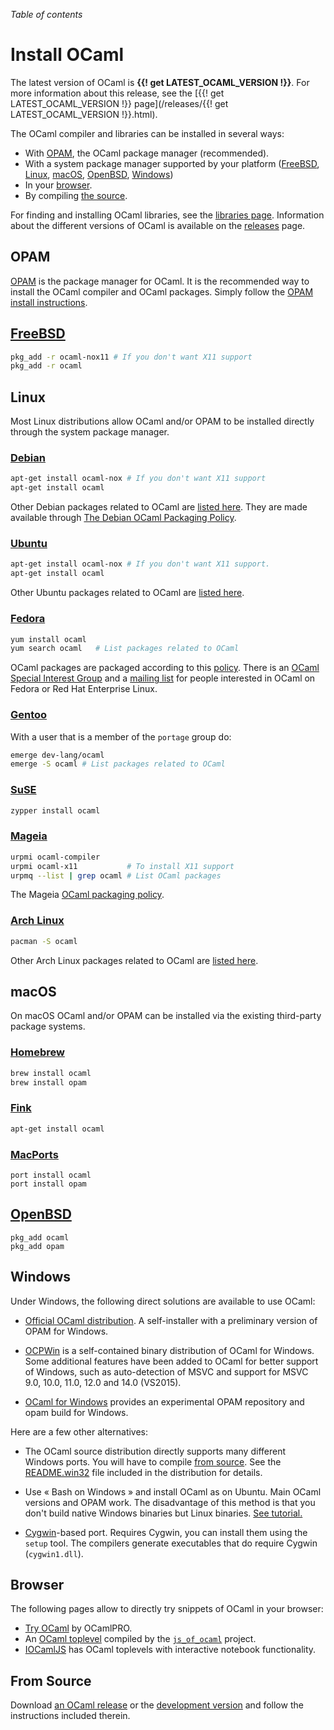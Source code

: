 <!-- ((! set title Install OCaml !)) ((! set documentation !)) -->

*Table of contents*

# Install OCaml

The latest version of OCaml is **{{! get LATEST_OCAML_VERSION !}}**.
For more information about this release, see the
[{{! get LATEST_OCAML_VERSION !}} page](/releases/{{! get LATEST_OCAML_VERSION !}}.html).

The OCaml compiler and libraries can be installed in several ways:

* With [OPAM](#OPAM), the OCaml package manager (recommended).
* With a system package manager supported by your platform
  ([FreeBSD](#FreeBSD), [Linux](#Linux), [macOS](#macOS),
   [OpenBSD](#OpenBSD), [Windows](#Window))
* In your [browser](#Browser).
* By compiling [the source](#FromSource).

For finding and installing OCaml libraries, see the
[libraries page](/learn/libraries.html). Information about the
different versions of OCaml is available on the [releases](/releases/)
page.

## OPAM

[OPAM](https://opam.ocaml.org/) is the package manager for OCaml. It is
the recommended way to install the OCaml compiler and OCaml
packages. Simply follow the
[OPAM install instructions](https://opam.ocaml.org/doc/Install.html).

## [FreeBSD](https://www.freebsd.org/)

```bash
pkg_add -r ocaml-nox11 # If you don't want X11 support 
pkg_add -r ocaml
```

## Linux

Most Linux distributions allow OCaml and/or OPAM to be installed
directly through the system package manager.

### [Debian](http://www.debian.org/)

```bash
apt-get install ocaml-nox # If you don't want X11 support
apt-get install ocaml
```

Other Debian packages related to OCaml are
[listed here](http://packages.debian.org/search?keywords=ocaml&searchon=all&suite=testing&section=all).
They are made available through
[The Debian OCaml Packaging Policy](http://pkg-ocaml-maint.alioth.debian.org/ocaml_packaging_policy.html/index.html).

### [Ubuntu](http://www.ubuntu.com/)

```bash
apt-get install ocaml-nox # If you don't want X11 support.
apt-get install ocaml
```

Other Ubuntu packages related to OCaml are
[listed here](http://packages.ubuntu.com/search?keywords=ocaml).

### [Fedora](https://getfedora.org/)

```bash
yum install ocaml
yum search ocaml   # List packages related to OCaml
```

OCaml packages are packaged according to this
[policy](http://fedoraproject.org/wiki/Packaging/OCaml).
There is an
[OCaml Special Interest Group](http://fedoraproject.org/wiki/SIGs/OCaml)
and a
[mailing list](https://lists.fedoraproject.org/mailman/listinfo/Ocaml-devel)
for people interested in OCaml on Fedora or Red Hat Enterprise Linux.

### [Gentoo](https://www.gentoo.org/)

With a user that is a member of the `portage` group do:

```bash
emerge dev-lang/ocaml
emerge -S ocaml # List packages related to OCaml
```

### [SuSE](https://www.suse.com/)

```bash
zypper install ocaml
```

### [Mageia](https://www.mageia.org/)

```bash
urpmi ocaml-compiler
urpmi ocaml-x11           # To install X11 support
urpmq --list | grep ocaml # List OCaml packages
```

The Mageia [OCaml packaging policy](https://wiki.mageia.org/en/OCaml_policy).

### [Arch Linux](http://www.archlinux.org/)

```bash
pacman -S ocaml
```

Other Arch Linux packages related to OCaml are
[listed here](https://www.archlinux.org/packages/?q=ocaml).

## macOS

On macOS OCaml and/or OPAM can be installed via the existing third-party
package systems.

### [Homebrew](http://brew.sh/)

```bash
brew install ocaml
brew install opam 
```

###  [Fink](http://fink.sourceforge.net/)

```bash
apt-get install ocaml
```

### [MacPorts](http://www.macports.org/)

```
port install ocaml
port install opam
```

## [OpenBSD](https://www.openbsd.org/)

```
pkg_add ocaml
pkg_add opam
```

## Windows

Under Windows, the following direct solutions are available to use OCaml:

* [Official OCaml distribution](http://protz.github.io/ocaml-installer/).
  A self-installer with a preliminary version of OPAM for Windows.

* [OCPWin](http://www.typerex.org/ocpwin.html) is a self-contained binary
  distribution of OCaml for Windows. Some additional features have
  been added to OCaml for better support of Windows, such as auto-detection
  of MSVC and support for MSVC 9.0, 10.0, 11.0, 12.0 and 14.0 (VS2015).

* [OCaml for Windows](https://fdopen.github.io/opam-repository-mingw/)
  provides an experimental OPAM repository and opam build for Windows.
  
Here are a few other alternatives:

* The OCaml source distribution directly supports many different Windows
  ports. You will have to compile
  [from source](#FromSource). See the
  [README.win32](https://github.com/ocaml/ocaml/blob/trunk/README.win32.adoc)
  file included in the distribution for details.

* Use « Bash on Windows » and install OCaml as on Ubuntu. Main OCaml versions
  and OPAM work. The disadvantage of this method is that you don't build native
  Windows binaries but Linux binaries. [See tutorial.](http://themargin.io/2017/02/02/OCaml_on_win/)

* [Cygwin](http://cygwin.com/)-based port. Requires Cygwin, you can
  install them using the `setup` tool. The compilers generate executables
  that do require Cygwin (`cygwin1.dll`).

## Browser

The following pages allow to directly try snippets of
OCaml in your browser:

* [Try OCaml](https://try.ocamlpro.com/) by OCamlPRO.
* An
  [OCaml toplevel](http://ocsigen.org/js_of_ocaml/dev/files/toplevel/index.html)
  compiled by the [`js_of_ocaml`](http://ocsigen.org/js_of_ocaml/)
  project.
* [IOCamlJS](https://andrewray.github.io/iocamljs/) has OCaml toplevels
  with interactive notebook functionality.

## From Source

Download [an OCaml release](/releases/) or the
[development version](https://github.com/ocaml/ocaml) and follow the
instructions included therein.




